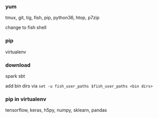 ### yum

tmux, git, tig, fish, pip, python36, htop, p7zip

change to fish shell

### pip

virtualenv

### download

spark
sbt

add bin dirs via `set -u fish_user_paths $fish_user_paths <bin dirs>`

### pip in virtualenv

tensorflow, keras, h5py, numpy, sklearn, pandas
